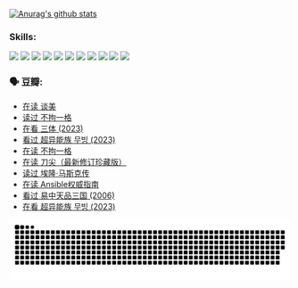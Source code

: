 
[![Anurag's github stats](https://github-readme-stats.vercel.app/api?username=w940853815)](https://github.com/anuraghazra/github-readme-stats)

### Skills:

<code><img height="32" src="https://cdn.jsdelivr.net/npm/simple-icons@v5/icons/python.svg"></code>
<code><img height="32" src="https://cdn.jsdelivr.net/npm/simple-icons@v5/icons/javascript.svg"></code>
<code><img height="32" src="https://cdn.jsdelivr.net/npm/simple-icons@v5/icons/django.svg"></code>
<code><img height="32" src="https://cdn.jsdelivr.net/npm/simple-icons@v5/icons/flask.svg"></code>
<code><img height="32" src="https://cdn.jsdelivr.net/npm/simple-icons@v5/icons/vuetify.svg"></code>
<code><img height="32" src="https://cdn.jsdelivr.net/npm/simple-icons@v5/icons/git.svg"></code>
<code><img height="32" src="https://cdn.jsdelivr.net/npm/simple-icons@v5/icons/docker.svg"></code>
<code><img height="32" src="https://cdn.jsdelivr.net/npm/simple-icons@v5/icons/postgresql.svg"></code>
<code><img height="32" src="https://cdn.jsdelivr.net/npm/simple-icons@v5/icons/elasticsearch.svg"></code>
<code><img height="32" src="https://cdn.jsdelivr.net/npm/simple-icons@v5/icons/macos.svg"></code>
<code><img height="32" src="https://cdn.jsdelivr.net/npm/simple-icons@v5/icons/linux.svg"></code>

### 🗣 豆瓣:

<!-- DOUBAN-ACTIVITIES:START -->
- [在读 谈美](https://www.douban.com/people/136069238/status/4560861771/?_i=11908879)
- [读过 不拘一格](https://www.douban.com/people/136069238/status/4560861445/?_i=11908879)
- [在看 三体‎ (2023)](https://www.douban.com/people/136069238/status/4558185093/?_i=11908879)
- [看过 超异能族 무빙‎ (2023)](https://www.douban.com/people/136069238/status/4556824186/?_i=11908879)
- [在读 不拘一格](https://www.douban.com/people/136069238/status/4541712161/?_i=11908879)
- [在读 刀尖（最新修订珍藏版）](https://www.douban.com/people/136069238/status/4541711339/?_i=11908879)
- [读过 埃隆·马斯克传](https://www.douban.com/people/136069238/status/4541710351/?_i=11908879)
- [在读 Ansible权威指南](https://www.douban.com/people/136069238/status/4539151450/?_i=11908879)
- [看过 易中天品三国‎ (2006)](https://www.douban.com/people/136069238/status/4529910812/?_i=11908879)
- [在看 超异能族 무빙‎ (2023)](https://www.douban.com/people/136069238/status/4527291077/?_i=11908879)
<!-- DOUBAN-ACTIVITIES:END -->


![Snake animation](https://raw.githubusercontent.com/w940853815/w940853815/output/github-contribution-grid-snake.svg)

<!--
**w940853815/w940853815** is a ✨ _special_ ✨ repository because its `README.md` (this file) appears on your GitHub profile.

Here are some ideas to get you started:

- 🔭 I’m currently working on ...
- 🌱 I’m currently learning ...
- 👯 I’m looking to collaborate on ...
- 🤔 I’m looking for help with ...
- 💬 Ask me about ...
- 📫 How to reach me: ...
- 😄 Pronouns: ...
- ⚡ Fun fact: ...
-->
